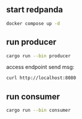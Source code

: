 ## start redpanda

```sh
docker compose up -d
```

## run producer

```sh
cargo run --bin producer
```

access endpoint send msg:

```sh
curl http://localhost:8080
```

## run consumer

```sh
cargo run --bin consumer
```